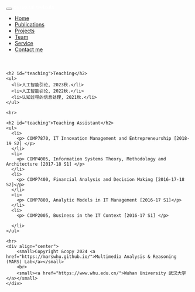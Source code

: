 <!DOCTYPE html>
<html>
<head>
  <meta charset="utf-8">
  <meta name="author" content="personal website">
  <meta name="viewport" content="width=device-width, initial-scale=1.0">

  <title>联系我</title>

  <link href="../static/bootstrap/css/bootstrap.css" rel="stylesheet">
  <link href="../static/xin.css" rel="stylesheet">

</head>

<body>

  <nav class="navbar navbar-inverse navbar-fixed-top">
    <div class="container">
      <div class="navbar-header">
        <button type="button" class="navbar-toggle" data-toggle="collapse" data-target=".navbar-collapse">
          <span class="icon-bar"></span>
          <span class="icon-bar"></span>
          <span class="icon-bar"></span>
        </button>
        <span class="navbar-brand">
          <font color="#ffffff">personal website</a></font>
        </span>
      </div>
      <div class="navbar-collapse collapse">
        <ul class="nav navbar-nav">
          <li><a href="../index.html">Home</a></li>
          <li><a href="../publications/index.htm">Publications</a></li>
          <li><a href="../projects/index.htm">Projects</a></li>
          <li><a href="../team/index.htm">Team</a></li>
          <li><a href="../service/index.htm">Service</a></li>
          <li class="active"><a href="index.htm">Contact me</a></li>
        </ul>
      </div>
    </div>
  </nav>

  <div class="container" style="margin-top: 50px;">

    <h2 id="teaching">Teaching</h2>
    <ul>
      <li>人工智能引论, 2023秋.</li>
      <li>人工智能引论, 2022秋.</li>
      <li>认知过程的信息处理, 2021秋.</li>
    </ul>

    <hr>

    <h2 id="teaching">Teaching Assistant</h2>
    <ul>
      <li>
        <p> COMP7870, IT Innovation Management and Entrepreneurship [2018-19 S2] </p>
      </li>
      <li>
        <p> COMP4005, Information Systems Theory, Methodology and Architecture [2017-18 S1] </p>
      </li>
      <li>
        <p> COMP7400, Financial Analysis and Decision Making [2016-17-18 S2]</p>
      </li>
      <li>
        <p> COMP7800, Analytic Models in IT Management [2016-17 S1]</p>
      </li>
      <li>
        <p> COMP2005, Business in the IT Context [2016-17 S1] </p>

      </li>
    </ul>

    <hr>
    <div align="center">
        <small>Copyright &copy 2024 <a href="https://marswhu.github.io/">Multimedia Analysis & Reasoning (MARS) Lab</a></small>
        <br>
        <small><a href="https://www.whu.edu.cn/">Wuhan University 武汉大学</a></small>
    </div>
  </div>

  <script src="../static/jquery.js"></script>
  <script src="../static/bootstrap/js/bootstrap.js"></script>
</body>
<!-- <div align="center">
  <small>
      Copyright 2021 Multimedia Analysis & Reasoning Lab
  </small>
</div> -->

</html>
